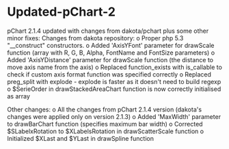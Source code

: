 Updated-pChart-2
================

pChart 2.1.4 updated with changes from dakota/pchart plus some other minor fixes:
Changes from dakota repository:
o Proper php 5.3 "__construct" constructors.
o Added 'AxisYFont' parameter for drawScale function (array with R, G, B, Alpha, FontName and FontSize parameters)
o Added 'AxisYDistance' parameter for drawScale function (the distance to move axis name from the axis)
o Replaced function_exists with is_callable to check if custom axis format function was specified correctly
o Replaced preg_split with explode - explode is faster as it doesn't need to build regexp
o $SerieOrder in drawStackedAreaChart function is now correctly initialised as array

Other changes:
o All the changes from pChart 2.1.4 version (dakota's changes were applied only on version 2.1.3)
o Added 'MaxWidth' parameter to drawBarChart function (specifies maximum bar width)
o Corrected $SLabelxRotation to $XLabelsRotation in drawScatterScale function
o Initialized $XLast and $YLast in drawSpline function